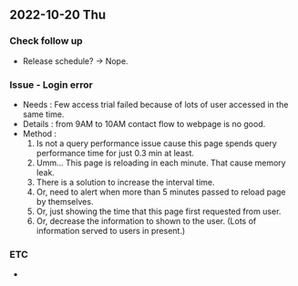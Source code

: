 ## 2022-10-20 Thu

### Check follow up
+ Release schedule? -> Nope.

### Issue - Login error
+ Needs : Few access trial failed because of lots of user accessed in the same time.
+ Details : from 9AM to 10AM contact flow  to webpage is no good.
+ Method : 
  1. Is not a query performance issue cause this page spends query performance time for just 0.3 min at least.
  2. Umm... This page is reloading in each minute. That cause memory leak.
  3. There is a solution to increase the interval time.
  4. Or, need to alert when more than 5 minutes passed to reload page by themselves.
  5. Or, just showing the time that this page first requested from user.
  6. Or, decrease the information to shown to the user. (Lots of information served to users in present.)

### ETC
+ 